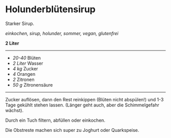 # Holunderblütensirup

Starker Sirup.

*einkochen, sirup, holunder, sommer, vegan, glutenfrei*

**2 Liter**

---

- *20-40* Blüten
- *2 Liter* Wasser
- *4 kg* Zucker
- *4* Orangen
- *2* Zitronen
- *50 g* Zitronensäure

---

Zucker auflösen, dann den Rest reinkippen (Blüten nicht abspülen!) und 1-3 Tage gekühlt stehen lassen. (Länger geht
auch, aber die Schimmelgefahr wächst).

Durch ein Tuch filtern, abfüllen oder einkochen.

Die Obstreste machen sich super zu Joghurt oder Quarkspeise.

